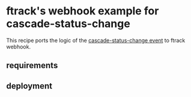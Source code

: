 # ftrack's webhook example for cascade-status-change

This recipe ports the logic of the [cascade-status-change event](https://github.com/ftrackhq/ftrack-recipes/tree/main/python/events/cascade-status-changes-0.0.0) to ftrack webhook.

## requirements

## deployment

